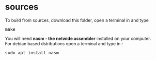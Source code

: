# sources
To build from sources, download this folder, open a terminal in and type <pre>make</pre>
You will need <b>nasm - the netwide assembler</b> installed on your computer. For debian based dstributions open a terminal and type in : <br><pre>sudo apt install nasm</pre>

